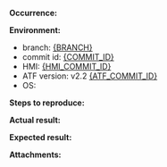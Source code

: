 **Occurrence:**

**Environment:**

* branch: [{BRANCH}](https://github.com/smartdevicelink/sdl_core/tree/{BRANCH})
* commit id: [{COMMIT_ID}](https://github.com/smartdevicelink/sdl_core/commit/{COMMIT_ID})
* HMI: [{HMI_COMMIT_ID}](https://github.com/smartdevicelink/sdl_hmi/commit/{HMI_COMMIT_ID})
* ATF version: v2.2 [{ATF_COMMIT_ID}](https://github.com/smartdevicelink/sdl_atf/commit/{ATF_COMMIT_ID}) 
* OS: 

**Steps to reproduce:**

**Actual result:**

**Expected result:**

**Attachments:**
